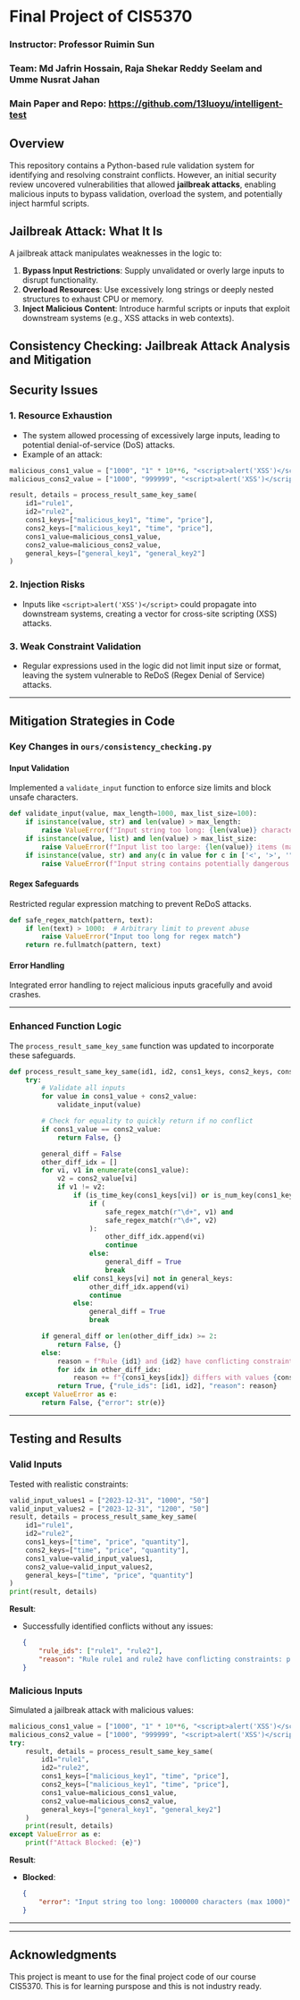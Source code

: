 # Final Project of CIS5370 
### Instructor: Professor Ruimin Sun
### Team: Md Jafrin Hossain, Raja Shekar Reddy Seelam and Umme Nusrat Jahan
### Main Paper and Repo: https://github.com/13luoyu/intelligent-test

## Overview
This repository contains a Python-based rule validation system for identifying and resolving constraint conflicts. However, an initial security review uncovered vulnerabilities that allowed **jailbreak attacks**, enabling malicious inputs to bypass validation, overload the system, and potentially inject harmful scripts.

## Jailbreak Attack: What It Is
A jailbreak attack manipulates weaknesses in the logic to:
1. **Bypass Input Restrictions**: Supply unvalidated or overly large inputs to disrupt functionality.
2. **Overload Resources**: Use excessively long strings or deeply nested structures to exhaust CPU or memory.
3. **Inject Malicious Content**: Introduce harmful scripts or inputs that exploit downstream systems (e.g., XSS attacks in web contexts).




## Consistency Checking: Jailbreak Attack Analysis and Mitigation


## Security Issues

### 1. Resource Exhaustion
- The system allowed processing of excessively large inputs, leading to potential denial-of-service (DoS) attacks.
- Example of an attack:
```python
malicious_cons1_value = ["1000", "1" * 10**6, "<script>alert('XSS')</script>"]
malicious_cons2_value = ["1000", "999999", "<script>alert('XSS')</script>"]

result, details = process_result_same_key_same(
    id1="rule1",
    id2="rule2",
    cons1_keys=["malicious_key1", "time", "price"],
    cons2_keys=["malicious_key1", "time", "price"],
    cons1_value=malicious_cons1_value,
    cons2_value=malicious_cons2_value,
    general_keys=["general_key1", "general_key2"]
)
```

### 2. Injection Risks
- Inputs like `<script>alert('XSS')</script>` could propagate into downstream systems, creating a vector for cross-site scripting (XSS) attacks.

### 3. Weak Constraint Validation
- Regular expressions used in the logic did not limit input size or format, leaving the system vulnerable to ReDoS (Regex Denial of Service) attacks.

---

## Mitigation Strategies in Code

### Key Changes in `ours/consistency_checking.py`

#### Input Validation
Implemented a `validate_input` function to enforce size limits and block unsafe characters.

```python
def validate_input(value, max_length=1000, max_list_size=100):
    if isinstance(value, str) and len(value) > max_length:
        raise ValueError(f"Input string too long: {len(value)} characters (max {max_length})")
    if isinstance(value, list) and len(value) > max_list_size:
        raise ValueError(f"Input list too large: {len(value)} items (max {max_list_size})")
    if isinstance(value, str) and any(c in value for c in ['<', '>', '"', "'", ';']):
        raise ValueError(f"Input string contains potentially dangerous characters: {value}")
```

#### Regex Safeguards
Restricted regular expression matching to prevent ReDoS attacks.

```python
def safe_regex_match(pattern, text):
    if len(text) > 1000:  # Arbitrary limit to prevent abuse
        raise ValueError("Input too long for regex match")
    return re.fullmatch(pattern, text)
```

#### Error Handling
Integrated error handling to reject malicious inputs gracefully and avoid crashes.

---

### Enhanced Function Logic
The `process_result_same_key_same` function was updated to incorporate these safeguards.

```python
def process_result_same_key_same(id1, id2, cons1_keys, cons2_keys, cons1_value, cons2_value, general_keys):
    try:
        # Validate all inputs
        for value in cons1_value + cons2_value:
            validate_input(value)

        # Check for equality to quickly return if no conflict
        if cons1_value == cons2_value:
            return False, {}

        general_diff = False
        other_diff_idx = []
        for vi, v1 in enumerate(cons1_value):
            v2 = cons2_value[vi]
            if v1 != v2:
                if (is_time_key(cons1_keys[vi]) or is_num_key(cons1_keys[vi]) or is_price_key(cons1_keys[vi])):
                    if (
                        safe_regex_match(r"\d+", v1) and
                        safe_regex_match(r"\d+", v2)
                    ):
                        other_diff_idx.append(vi)
                        continue
                    else:
                        general_diff = True
                        break
                elif cons1_keys[vi] not in general_keys:
                    other_diff_idx.append(vi)
                    continue
                else:
                    general_diff = True
                    break

        if general_diff or len(other_diff_idx) >= 2:
            return False, {}
        else:
            reason = f"Rule {id1} and {id2} have conflicting constraints: "
            for idx in other_diff_idx:
                reason += f"{cons1_keys[idx]} differs with values {cons1_value[idx]} and {cons2_value[idx]} respectively. "
            return True, {"rule_ids": [id1, id2], "reason": reason}
    except ValueError as e:
        return False, {"error": str(e)}
```

---

## Testing and Results

### Valid Inputs
Tested with realistic constraints:
```python
valid_input_values1 = ["2023-12-31", "1000", "50"]
valid_input_values2 = ["2023-12-31", "1200", "50"]
result, details = process_result_same_key_same(
    id1="rule1",
    id2="rule2",
    cons1_keys=["time", "price", "quantity"],
    cons2_keys=["time", "price", "quantity"],
    cons1_value=valid_input_values1,
    cons2_value=valid_input_values2,
    general_keys=["time", "price", "quantity"]
)
print(result, details)
```
**Result**:
- Successfully identified conflicts without any issues:
  ```json
  {
      "rule_ids": ["rule1", "rule2"],
      "reason": "Rule rule1 and rule2 have conflicting constraints: price differs with values 1000 and 1200 respectively."
  }
  ```

### Malicious Inputs
Simulated a jailbreak attack with malicious values:
```python
malicious_cons1_value = ["1000", "1" * 10**6, "<script>alert('XSS')</script>"]
malicious_cons2_value = ["1000", "999999", "<script>alert('XSS')</script>"]
try:
    result, details = process_result_same_key_same(
        id1="rule1",
        id2="rule2",
        cons1_keys=["malicious_key1", "time", "price"],
        cons2_keys=["malicious_key1", "time", "price"],
        cons1_value=malicious_cons1_value,
        cons2_value=malicious_cons2_value,
        general_keys=["general_key1", "general_key2"]
    )
    print(result, details)
except ValueError as e:
    print(f"Attack Blocked: {e}")
```
**Result**:
- **Blocked**: 
  ```json
  {
      "error": "Input string too long: 1000000 characters (max 1000)"
  }
  ```

---


---

## Acknowledgments
This project is meant to use for the final project code of our course CIS5370. This is for learning purspose and this is not industry ready. 